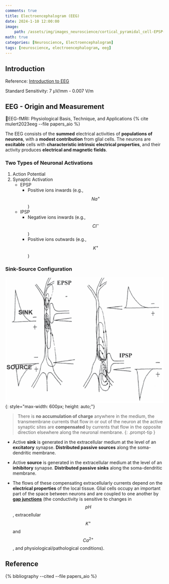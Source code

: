 ```yaml
---
comments: true
title: Electroencephalogram (EEG)
date: 2024-1-10 12:00:00
image:
    path: /assets/img/images_neuroscience/cortical_pyramidal_cell-EPSP-IPSP.png
math: true
categories: [Neuroscience, Electroencephalogram]
tags: [neuroscience, electroencephalogram, eeg]
---
```

## Introduction

Reference: [Introduction to EEG](https://www.ebme.co.uk/articles/clinical-engineering/introduction-to-eeg)

Standard Sensitivity: 7 µV/mm - 0.007 V/m

## EEG - Origin and Measurement

:notebook:EEG-fMRI: Physiological Basis, Technique, and Applications {% cite mulert2023eeg --file papers_aio %}

The EEG consists of the **summed** electrical activities of **populations of neurons**, with a **modest contribution** from glial cells. The neurons are **excitable** cells with **characteristic intrinsic electrical properties**, and their activity produces **electrical and magnetic fields**.

### Two Types of Neuronal Activations

1. Action Potential
2. Synaptic Activation
   - EPSP
     - Positive ions inwards (e.g., $$ Na^+ $$)
   - IPSP
     - Negative ions inwards (e.g., $$ Cl^- $$)
     - Positive ions outwards (e.g., $$ K^+ $$)

### Sink-Source Configuration

![electrical_measurements_of_brain_activity](/assets/img/images_neuroscience/cortical_pyramidal_cell-EPSP-IPSP.png){: style="max-width: 600px; height: auto;"}

> There is **no accumulation of charge** anywhere in the medium, the transmembrane currents that flow in or out of the neuron at the active synaptic sites are **compensated** by currents that flow in the opposite direction elsewhere along the neuronal membrane.
{: .prompt-tip }

- Active **sink** is generated in the extracellular medium at the level of an **excitatory** synapse. **Distributed passive sources** along the soma-dendritic membrane.

- Active **source** is generated in the extracellular medium at the level of an **inhibitory** synapse. **Distributed passive sinks** along the soma-dendritic membrane.

- The flows of these compensating extracellularly currents depend on the **electrical properties** of the local tissue. Glial cells occupy an important part of the space between neurons and are coupled to one another by **<u>gap junctions</u>** (the conductivity is sensitive to changes in $$ pH $$, extracellular $$ K^+ $$ and $$ Ca^{2+} $$, and physiological/pathological conditions).

## Reference

{% bibliography --cited --file papers_aio %}